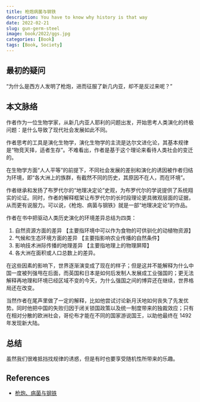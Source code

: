 ```yaml
---
title: 枪炮病菌与钢铁
description: You have to know why history is that way
date: 2022-02-21
slug: gun-germ-steel
image: book/2022/ggs.jpg
categories: [Book]
tags: [Book, Society]
---
```


## 最初的疑问

“为什么是西方人发明了枪炮，进而征服了新几内亚，却不是反过来呢？”

## 本文脉络

作者作为一位生物学家，从新几内亚人耶利的问题出发，开始思考人类演化的终极问题：是什么导致了现代社会发展如此不同。

作者思考的工具是演化生物学，演化生物学的主流是达尔文进化论，其基本规律是“物竞天择，适者生存”。不难看出，作者是基于这个理论来看待人类社会的变迁的。

在生物学方面“人人平等”的前提下，不同社会发展的差别和演化的诱因被作者归结为环境，即“各大洲上的族群，有截然不同的历史，其原因不在人，而在环境”。

作者继承和发扬了布罗代尔的“地理决定论”史观，为布罗代尔的学说提供了系统翔实的论证。同时，作者的解释框架让布罗代尔的长时段理论更具微观层面的证据，从而更有说服力。可以说，《枪炮、病菌与钢铁》就是一部“地理决定论”的作品。

作者在书中把驱动人类历史演化的环境差异总结为四类：

1. 自然资源方面的差异 【主要指环境中可以作为食物的可供驯化的动植物资源】
2. 气候和生态环境方面的差异 【主要指影响农业传播的自然条件】
3. 影响技术洲际传播的地理差异 【主要指地理上的物理屏障】
4. 各大洲在面积或人口总数上的差异。

在这些因素的影响下，世界逐渐演变成了现在的样子；但是这并不能解释为什么中国一度被列强甩在后面，而英国和日本是如何后发制人发展成工业强国的；更无法解释再地理和环境已经区域不变的今天，为什么强国之间的博弈还在继续，世界格局还在改变。

当然作者在尾声里做了一定的解释，比如他尝试讨论新月沃地如何丧失了先发优势。同时他把中国的失败归因于闭关锁国政策以及统一制度带来的独裁效应；只有在相对分散的欧洲社会，哥伦布才能在不同的国家游说国王，以助他最终在 1492 年发现新大陆。

## 总结

虽然我们很难抵挡找规律的诱惑，但是有时也要享受随机性所带来的乐趣。

## References

- [枪炮、病菌与钢铁](https://weread.qq.com/web/reader/843329f0728c8ee08434fb1kc81322c012c81e728d9d180)

